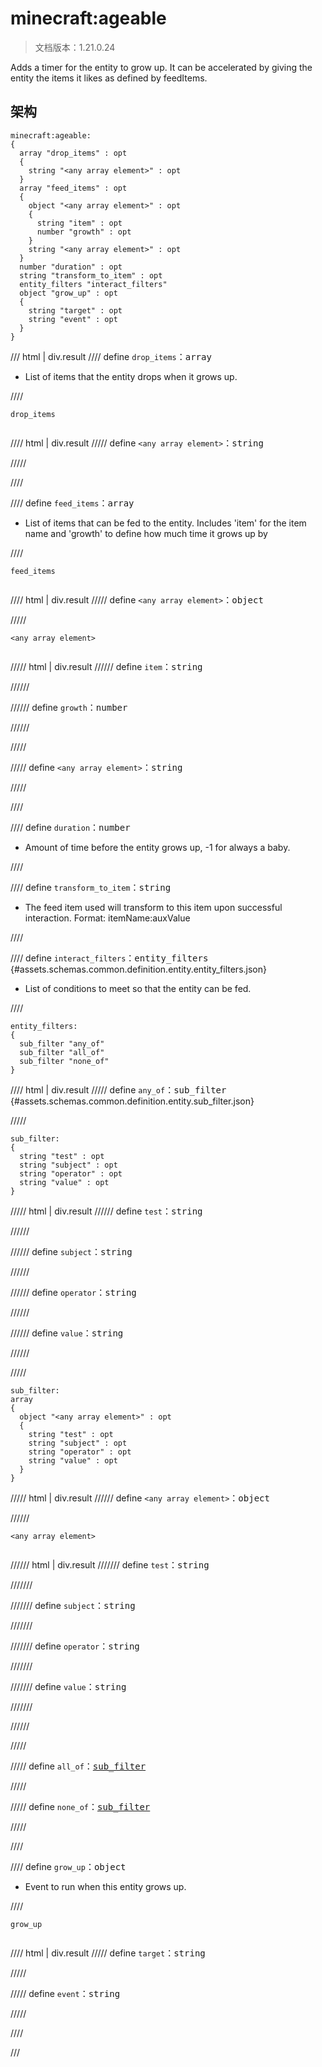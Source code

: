 # minecraft:ageable

> 文档版本：1.21.0.24

Adds a timer for the entity to grow up. It can be accelerated by giving the entity the items it likes as defined by feedItems.

## 架构

```mcschema
minecraft:ageable:
{
  array "drop_items" : opt
  {
    string "<any array element>" : opt
  }
  array "feed_items" : opt
  {
    object "<any array element>" : opt
    {
      string "item" : opt
      number "growth" : opt
    }
    string "<any array element>" : opt
  }
  number "duration" : opt
  string "transform_to_item" : opt
  entity_filters "interact_filters"
  object "grow_up" : opt
  {
    string "target" : opt
    string "event" : opt
  }
}

```

/// html | div.result
//// define
`drop_items`：<samp>array</samp>

- List of items that the entity drops when it grows up.


////

<div class="language-text highlight"><span class="filename"><code>drop_items</code></span><pre id="__code_1"><span></span></pre></div>

//// html | div.result
///// define
`<any array element>`：<samp>string</samp>


/////


////


//// define
`feed_items`：<samp>array</samp>

- List of items that can be fed to the entity. Includes 'item' for the item name and 'growth' to define how much time it grows up by


////

<div class="language-text highlight"><span class="filename"><code>feed_items</code></span><pre id="__code_1"><span></span></pre></div>

//// html | div.result
///// define
`<any array element>`：<samp>object</samp>


/////

<div class="language-text highlight"><span class="filename"><code>&lt;any array element&gt;</code></span><pre id="__code_1"><span></span></pre></div>

///// html | div.result
////// define
`item`：<samp>string</samp>


//////


////// define
`growth`：<samp>number</samp>


//////


/////


///// define
`<any array element>`：<samp>string</samp>


/////



////


//// define
`duration`：<samp>number</samp>

- Amount of time before the entity grows up, -1 for always a baby.


////


//// define
`transform_to_item`：<samp>string</samp>

- The feed item used will transform to this item upon successful interaction. Format: itemName:auxValue


////


//// define
`interact_filters`：<samp>entity_filters</samp> {#assets.schemas.common.definition.entity.entity_filters.json}

- List of conditions to meet so that the entity can be fed.


////

```mcschema
entity_filters:
{
  sub_filter "any_of"
  sub_filter "all_of"
  sub_filter "none_of"
}

```

//// html | div.result
///// define
`any_of`：<samp>sub_filter</samp> {#assets.schemas.common.definition.entity.sub_filter.json}


/////

```mcschema
sub_filter:
{
  string "test" : opt
  string "subject" : opt
  string "operator" : opt
  string "value" : opt
}

```

///// html | div.result
////// define
`test`：<samp>string</samp>


//////


////// define
`subject`：<samp>string</samp>


//////


////// define
`operator`：<samp>string</samp>


//////


////// define
`value`：<samp>string</samp>


//////


/////


```mcschema
sub_filter:
array
{
  object "<any array element>" : opt
  {
    string "test" : opt
    string "subject" : opt
    string "operator" : opt
    string "value" : opt
  }
}

```

///// html | div.result
////// define
`<any array element>`：<samp>object</samp>


//////

<div class="language-text highlight"><span class="filename"><code>&lt;any array element&gt;</code></span><pre id="__code_1"><span></span></pre></div>

////// html | div.result
/////// define
`test`：<samp>string</samp>


///////


/////// define
`subject`：<samp>string</samp>


///////


/////// define
`operator`：<samp>string</samp>


///////


/////// define
`value`：<samp>string</samp>


///////


//////


/////




///// define
`all_of`：<samp>[sub_filter](#assets.schemas.common.definition.entity.sub_filter.json)</samp>


/////


///// define
`none_of`：<samp>[sub_filter](#assets.schemas.common.definition.entity.sub_filter.json)</samp>


/////


////



//// define
`grow_up`：<samp>object</samp>

- Event to run when this entity grows up.


////

<div class="language-text highlight"><span class="filename"><code>grow_up</code></span><pre id="__code_1"><span></span></pre></div>

//// html | div.result
///// define
`target`：<samp>string</samp>


/////


///// define
`event`：<samp>string</samp>


/////


////


///

